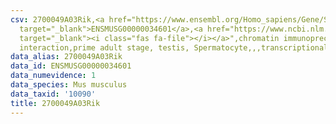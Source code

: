 ```yaml
---
csv: 2700049A03Rik,<a href="https://www.ensembl.org/Homo_sapiens/Gene/Summary?db=core;g=ENSMUSG00000034601"
  target="_blank">ENSMUSG00000034601</a>,<a href="https://www.ncbi.nlm.nih.gov/pubmed/25450459"
  target="_blank"><i class="fas fa-file"></i></a>",chromatin immunoprecipitation assay,direct
  interaction,prime adult stage, testis, Spermatocyte,,,transcriptional regulation,
data_alias: 2700049A03Rik
data_id: ENSMUSG00000034601
data_numevidence: 1
data_species: Mus musculus
data_taxid: '10090'
title: 2700049A03Rik
---
```

